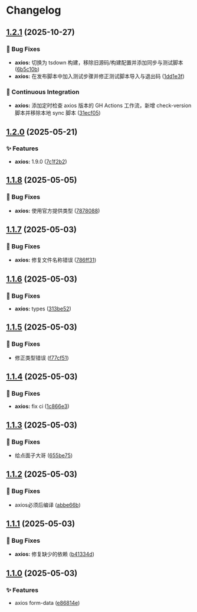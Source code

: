 # Changelog

## [1.2.1](https://github.com/KarinJS/esmify/compare/axios-v1.2.0...axios-v1.2.1) (2025-10-27)


### 🐛 Bug Fixes

* **axios:** 切换为 tsdown 构建，移除旧源码/构建配置并添加同步与测试脚本 ([6b5c10b](https://github.com/KarinJS/esmify/commit/6b5c10b1304b9616de0eee3a2d806391a6ac6bac))
* **axios:** 在发布脚本中加入测试步骤并修正测试脚本导入与退出码 ([1dd1e3f](https://github.com/KarinJS/esmify/commit/1dd1e3f750b1aa3f9aff71b81fa7e3d0a7d3dc49))


### 🎡 Continuous Integration

* **axios:** 添加定时检查 axios 版本的 GH Actions 工作流，新增 check-version 脚本并移除本地 sync 脚本 ([31ecf05](https://github.com/KarinJS/esmify/commit/31ecf050880d628516e61a65eafa06f2bfe09ac8))

## [1.2.0](https://github.com/KarinJS/esmify/compare/axios-v1.1.8...axios-v1.2.0) (2025-05-21)


### ✨ Features

* **axios:** 1.9.0 ([7c1f2b2](https://github.com/KarinJS/esmify/commit/7c1f2b2f76588295bb9e1a9adfc2a93021a99ff4))

## [1.1.8](https://github.com/KarinJS/esmify/compare/axios-v1.1.7...axios-v1.1.8) (2025-05-05)


### 🐛 Bug Fixes

* **axios:** 使用官方提供类型 ([7878088](https://github.com/KarinJS/esmify/commit/787808897ac83215a9078662d85bc16b6e3842cb))

## [1.1.7](https://github.com/KarinJS/esmify/compare/axios-v1.1.6...axios-v1.1.7) (2025-05-03)


### 🐛 Bug Fixes

* **axios:** 修复文件名称错误 ([786ff31](https://github.com/KarinJS/esmify/commit/786ff31054fba751643d1e90db94bccc2882ec69))

## [1.1.6](https://github.com/KarinJS/esmify/compare/axios-v1.1.5...axios-v1.1.6) (2025-05-03)


### 🐛 Bug Fixes

* **axios:** types ([313be52](https://github.com/KarinJS/esmify/commit/313be525f2b3e5f8e0b499e3cc39f46246d2024b))

## [1.1.5](https://github.com/KarinJS/esmify/compare/axios-v1.1.4...axios-v1.1.5) (2025-05-03)


### 🐛 Bug Fixes

* 修正类型错误 ([f77cf51](https://github.com/KarinJS/esmify/commit/f77cf51ab3c5dcef83a1217e6dd791c2ebaafbb4))

## [1.1.4](https://github.com/KarinJS/esmify/compare/axios-v1.1.3...axios-v1.1.4) (2025-05-03)


### 🐛 Bug Fixes

* **axios:** fix ci ([1c866e3](https://github.com/KarinJS/esmify/commit/1c866e32f09ee483228b16819d40b3c2624d3546))

## [1.1.3](https://github.com/KarinJS/esmify/compare/axios-v1.1.2...axios-v1.1.3) (2025-05-03)


### 🐛 Bug Fixes

* 给点面子大哥 ([655be75](https://github.com/KarinJS/esmify/commit/655be75e0198652aaf8b34032eae9052e3361bce))

## [1.1.2](https://github.com/KarinJS/esmify/compare/axios-v1.1.1...axios-v1.1.2) (2025-05-03)


### 🐛 Bug Fixes

* axios必须后编译 ([abbe66b](https://github.com/KarinJS/esmify/commit/abbe66bf15a1d8cf9f3d4022813000e88a4949d4))

## [1.1.1](https://github.com/KarinJS/esmify/compare/axios-v1.1.0...axios-v1.1.1) (2025-05-03)


### 🐛 Bug Fixes

* **axios:** 修复缺少的依赖 ([b41334d](https://github.com/KarinJS/esmify/commit/b41334dda39dfc5b3c71770c6f108332e02a0860))

## [1.1.0](https://github.com/KarinJS/esmify/compare/axios-v1.0.4...axios-v1.1.0) (2025-05-03)


### ✨ Features

* axios form-data ([e86814e](https://github.com/KarinJS/esmify/commit/e86814e4dc0933dda6518699508ca373d0e819a4))
